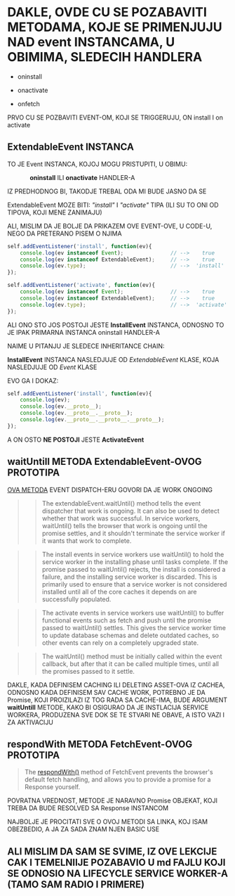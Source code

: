 # DAKLE, OVDE CU SE POZABAVITI METODAMA, KOJE SE PRIMENJUJU NAD event INSTANCAMA, U OBIMIMA, SLEDECIH HANDLERA

- oninstall

- onactivate

>>>>>>>>>>

- onfetch

>>>>>>>>>>

PRVO CU SE POZBAVITI EVENT-OM, KOJI SE TRIGGERUJU, ON install I on activate

## ExtendableEvent INSTANCA

TO JE Event INSTANCA, KOJOJ MOGU PRISTUPITI, U OBIMU:

&nbsp;&nbsp;&nbsp;&nbsp;&nbsp;&nbsp;&nbsp;&nbsp;&nbsp;&nbsp;&nbsp;&nbsp; **oninstall** ILI **onactivate** HANDLER-A

IZ PREDHODNOG BI, TAKODJE TREBAL ODA MI BUDE JASNO DA SE

ExtendableEvent MOZE BITI: *"install"* I *"activate"* TIPA (ILI SU TO ONI OD TIPOVA, KOJI MENE ZANIMAJU)

ALI, MISLIM DA JE BOLJE DA PRIKAZEM OVE EVENT-OVE, U CODE-U, NEGO DA PRETERANO PISEM O NJIMA

```javascript
self.addEventListener('install', function(ev){
    console.log(ev instanceof Event);               // -->    true
    console.log(ev instanceof ExtendableEvent);     // -->    true
    console.log(ev.type);                           // -->  'install'
});

self.addEventListener('activate', function(ev){
    console.log(ev instanceof Event);               // -->    true
    console.log(ev instanceof ExtendableEvent);     // -->    true
    console.log(ev.type);                           // -->  'activate'
});
```

ALI ONO STO JOS POSTOJI JESTE **InstallEvent** INSTANCA, ODNOSNO TO JE IPAK PRIMARNA INSTANCA oninstall HANDLER-A

NAIME U PITANJU JE SLEDECE INHERITANCE CHAIN:

**InstallEvent** INSTANCA NASLEDJUJE OD *ExtendableEvent* KLASE, KOJA NASLEDJUJE OD *Event* KLASE

EVO GA I DOKAZ:

```javascript
self.addEventListener('install', function(ev){
    console.log(ev);                                                   // --> InstallEvent {}
    console.log(ev.__proto__);                                         // --> InstallEvent {}
    console.log(ev.__proto__.__proto__);                               // --> ExtendableEvent {}
    console.log(ev.__proto__.__proto__.__proto__);                     // --> Event {}
});
```

A ON OSTO **NE POSTOJI** JESTE **ActivateEvent**

## waitUntill METODA ExtendableEvent-OVOG PROTOTIPA

[OVA METODA](https://developer.mozilla.org/en-US/docs/Web/API/ExtendableEvent/waitUntil) EVENT DISPATCH-ERU GOVORI DA JE WORK ONGOING

>> The extendableEvent.waitUntil() method tells the event dispatcher that work is ongoing. It can also be used to detect whether that work was successful. In service workers, waitUntil() tells the browser that work is ongoing until the promise settles, and it shouldn't terminate the service worker if it wants that work to complete.

>> The install events in service workers use waitUntil() to hold the service worker in the installing phase until tasks complete. If the promise passed to waitUntil() rejects, the install is considered a failure, and the installing service worker is discarded. This is primarily used to ensure that a service worker is not considered installed until all of the core caches it depends on are successfully populated.

>> The activate events in service workers use waitUntil() to buffer functional events such as fetch and push until the promise passed to waitUntil() settles. This gives the service worker time to update database schemas and delete outdated caches, so other events can rely on a completely upgraded state.

>> The waitUntil() method must be initially called within the event callback, but after that it can be called multiple times, until all the promises passed to it settle.

DAKLE, KADA DEFINISEM CACHING ILI DELETING ASSET-OVA IZ CACHEA, ODNOSNO KADA DEFINISEM SAV CACHE WORK, POTREBNO JE DA Promise, KOJI PROIZILAZI IZ TOG RADA SA CACHE-IMA, BUDE ARGUMENT **waitUntill** METODE, KAKO BI OSIGURAO DA JE INSTLACIJA SERVICE WORKERA, PRODUZENA SVE DOK SE TE STVARI NE OBAVE, A ISTO VAZI I ZA AKTIVACIJU

## respondWith METODA FetchEvent-OVOG PROTOTIPA

> The [respondWith()](https://developer.mozilla.org/en-US/docs/Web/API/FetchEvent/respondWith) method of FetchEvent prevents the browser's default fetch handling, and allows you to provide a promise for a Response yourself.

POVRATNA VREDNOST, METODE JE NARAVNO Promise OBJEKAT, KOJI TREBA DA BUDE RESOLVED SA Response INSTANCOM

NAJBOLJE JE PROCITATI SVE O OVOJ METODI SA LINKA, KOJ ISAM OBEZBEDIO, A JA ZA SADA ZNAM NJEN BASIC USE

## ALI MISLIM DA SAM SE SVIME, IZ OVE LEKCIJE CAK I TEMELNIIJE POZABAVIO U md FAJLU KOJI SE ODNOSIO NA LIFECYCLE SERVICE WORKER-A (TAMO SAM RADIO I PRIMERE)